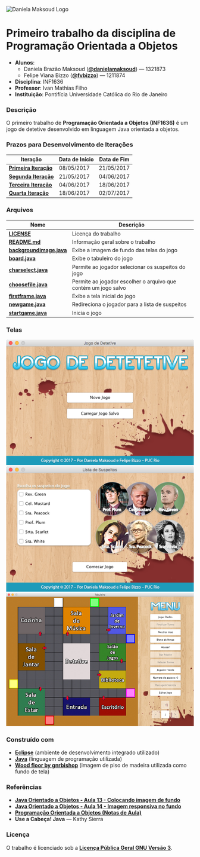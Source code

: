 ![Daniela Maksoud Logo](http://sempregatas.com.br/imagens/Logo.png)

# Primeiro trabalho da disciplina de Programação Orientada a Objetos #
- **Alunos**: 
  * Daniela Brazão Maksoud (**[@danielamaksoud](https://github.com/danielamaksoud)**) — 1321873
  * Felipe Viana Bizzo (**[@fvbizzo](https://github.com/fvbizzo)**) — 1211874 
- **Disciplina**: INF1636
- **Professor**: Ivan Mathias Filho
- **Instituição**: Pontifícia Universidade Católica do Rio de Janeiro

### Descrição ###
O primeiro trabalho de **Programação Orientada a Objetos (INF1636)** é um jogo de detetive desenvolvido em linguagem Java orientada a objetos.

### Prazos para Desenvolvimento de Iterações ###

Iteração | Data de Início | Data de Fim
------------ | ------------- | -------------
**[Primeira Iteração](https://github.com/danielamaksoud/INF1636-T1/blob/master/Documenta%C3%A7%C3%A3o/Itera%C3%A7%C3%B5es/Iteracao1.jpg)** | 08/05/2017 | 21/05/2017
**[Segunda Iteração](https://github.com/danielamaksoud/INF1636-T1/blob/master/Documenta%C3%A7%C3%A3o/Itera%C3%A7%C3%B5es/Iteracao2.md)** | 21/05/2017 | 04/06/2017
**[Terceira Iteração](https://github.com/danielamaksoud/INF1636-T1/blob/master/Documenta%C3%A7%C3%A3o/Itera%C3%A7%C3%B5es/Iteracao3.md)** | 04/06/2017 | 18/06/2017
**[Quarta Iteração](https://github.com/danielamaksoud/INF1636-T1/blob/master/Documenta%C3%A7%C3%A3o/Itera%C3%A7%C3%B5es/Iteracao4.md)** | 18/06/2017 | 02/07/2017

### Arquivos ###

Nome | Descrição
------------ | -------------
**[LICENSE](https://github.com/danielamaksoud/INF1636-T1/blob/master/Documenta%C3%A7%C3%A3o/LICENSE)** | Licença do trabalho
**[README.md](https://github.com/danielamaksoud/INF1636-T1/blob/master/README.md)** | Informação geral sobre o trabalho
**[backgroundimage.java](https://github.com/danielamaksoud/INF1636-T1/blob/master/1211874/src/backgroundimage.java)** | Exibe a imagem de fundo das telas do jogo
**[board.java](https://github.com/danielamaksoud/INF1636-T1/blob/master/1211874/src/board.java)** | Exibe o tabuleiro do jogo
**[charselect.java](https://github.com/danielamaksoud/INF1636-T1/blob/master/1211874/src/charselect.java)** | Permite ao jogador selecionar os suspeitos do jogo
**[choosefile.java](https://github.com/danielamaksoud/INF1636-T1/blob/master/1211874/src/choosefile.java)** | Permite ao jogador escolher o arquivo que contém um jogo salvo
**[firstframe.java](https://github.com/danielamaksoud/INF1636-T1/blob/master/1211874/src/firstframe.java)** | Exibe a tela inicial do jogo
**[newgame.java](https://github.com/danielamaksoud/INF1636-T1/blob/master/1211874/src/newgame.java)** | Redireciona o jogador para a lista de suspeitos
**[startgame.java](https://github.com/danielamaksoud/INF1636-T1/blob/master/1211874/src/startgame.java)** | Inicia o jogo
 
### Telas ###
![Tela 1](https://github.com/danielamaksoud/INF1636-T1/blob/master/Telas/Tela1.png?raw=true)
![Tela 2](https://github.com/danielamaksoud/INF1636-T1/blob/master/Telas/Tela2.png?raw=true)
![Tela 3](https://github.com/danielamaksoud/INF1636-T1/blob/master/Telas/Tela3.png?raw=true)

### Construído com ###
- **[Eclipse](https://www.eclipse.org/downloads/)** (ambiente de desenvolvimento integrado utilizado)
- **[Java](https://www.java.com/pt_BR/)** (linguagem de programação utilizada)
- **[Wood floor by gnrbishop](http://gnrbishop.deviantart.com/art/Wood-floor-86913934)** (imagem de piso de madeira utilizada como fundo de tela)

### Referências ###
- **[Java Orientado a Objetos - Aula 13 - Colocando imagem de fundo](https://www.youtube.com/watch?v=6ExqClNp6hQ)**
- **[Java Orientado a Objetos - Aula 14 - Imagem responsiva no fundo](https://www.youtube.com/watch?v=qZ4CwM_JOso)**
- **[Programação Orientada a Objetos (Notas de Aula)](http://www.inf.puc-rio.br/~ivan/INF1337/INF1636.html/)**
- **Use a Cabeça! Java** — Kathy Sierra

### Licença ###
O trabalho é licenciado sob a **[Licença Pública Geral GNU Versão 3](http://www.gnu.org/licenses/gpl-3.0.html)**.

